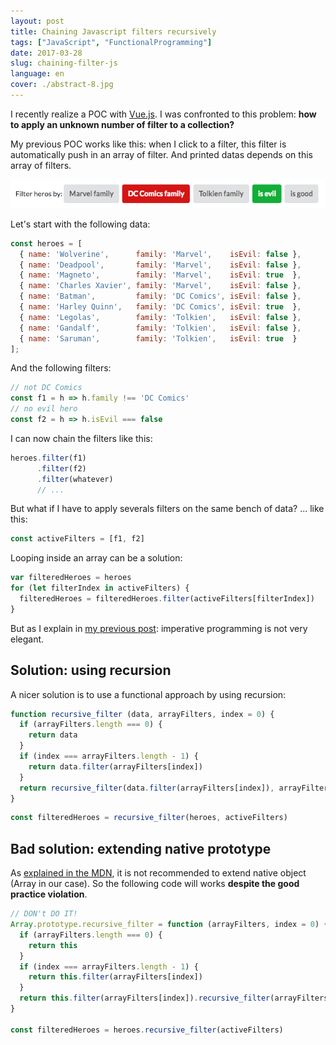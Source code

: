 ```yaml
---
layout: post
title: Chaining Javascript filters recursively
tags: ["JavaScript", "FunctionalProgramming"]
date: 2017-03-28
slug: chaining-filter-js
language: en
cover: ./abstract-8.jpg
---
```


I recently realize a POC with [Vue.js](https://github.com/maxpou/find-a-room-vuejs2). I was confronted to this problem: **how to apply an unknown number of filter to a collection?**

My previous POC works like this: when I click to a filter, this filter is automatically push in an array of filter. And printed datas depends on this array of filters.

![](./example.png)

Let's start with the following data:

```javascript
const heroes = [
  { name: 'Wolverine',      family: 'Marvel',    isEvil: false },
  { name: 'Deadpool',       family: 'Marvel',    isEvil: false },
  { name: 'Magneto',        family: 'Marvel',    isEvil: true  },
  { name: 'Charles Xavier', family: 'Marvel',    isEvil: false },
  { name: 'Batman',         family: 'DC Comics', isEvil: false },
  { name: 'Harley Quinn',   family: 'DC Comics', isEvil: true  },
  { name: 'Legolas',        family: 'Tolkien',   isEvil: false },
  { name: 'Gandalf',        family: 'Tolkien',   isEvil: false },
  { name: 'Saruman',        family: 'Tolkien',   isEvil: true  }
];
```

And the following filters:

```js
// not DC Comics
const f1 = h => h.family !== 'DC Comics'
// no evil hero
const f2 = h => h.isEvil === false
```

I can now chain the filters like this:

```js
heroes.filter(f1)
      .filter(f2)
      .filter(whatever)
      // ...
```

But what if I have to apply severals filters on the same bench of data? ... like this:

```js
const activeFilters = [f1, f2]
```

Looping inside an array can be a solution:

```js
var filteredHeroes = heroes
for (let filterIndex in activeFilters) {
  filteredHeroes = filteredHeroes.filter(activeFilters[filterIndex])
}
```

But as I explain in [my previous post](https://www.maxpou.fr/no-more-loop-in-js/): imperative programming is not very elegant.

## Solution: using recursion

A nicer solution is to use a functional approach by using recursion:

```js
function recursive_filter (data, arrayFilters, index = 0) {
  if (arrayFilters.length === 0) {
    return data
  }
  if (index === arrayFilters.length - 1) {
    return data.filter(arrayFilters[index])
  }
  return recursive_filter(data.filter(arrayFilters[index]), arrayFilters, (index + 1))
}
```

```js
const filteredHeroes = recursive_filter(heroes, activeFilters)
```

## Bad solution: extending native prototype

As [explained in the MDN](https://developer.mozilla.org/en-US/docs/Web/JavaScript/Inheritance_and_the_prototype_chain#Bad_practice_Extension_of_native_prototypes), it is not recommended to extend native object (Array in our case). So the following code will works **despite the good practice violation**.

```js
// DON't DO IT!
Array.prototype.recursive_filter = function (arrayFilters, index = 0) {
  if (arrayFilters.length === 0) {
    return this
  }
  if (index === arrayFilters.length - 1) {
    return this.filter(arrayFilters[index])
  }
  return this.filter(arrayFilters[index]).recursive_filter(arrayFilters, (index + 1))
}

const filteredHeroes = heroes.recursive_filter(activeFilters)
```
